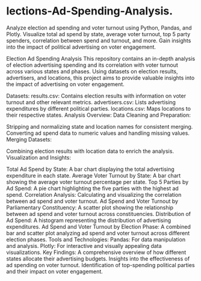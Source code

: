 # lections-Ad-Spending-Analysis.
Analyze election ad spending and voter turnout using Python, Pandas, and Plotly. Visualize total ad spend by state, average voter turnout, top 5 party spenders, correlation between spend and turnout, and more. Gain insights into the impact of political advertising on voter engagement.


Election Ad Spending Analysis
This repository contains an in-depth analysis of election advertising spending and its correlation with voter turnout across various states and phases. Using datasets on election results, advertisers, and locations, this project aims to provide valuable insights into the impact of advertising on voter engagement.

Datasets:
results.csv: Contains election results with information on voter turnout and other relevant metrics.
advertisers.csv: Lists advertising expenditures by different political parties.
locations.csv: Maps locations to their respective states.
Analysis Overview:
Data Cleaning and Preparation:

Stripping and normalizing state and location names for consistent merging.
Converting ad spend data to numeric values and handling missing values.
Merging Datasets:

Combining election results with location data to enrich the analysis.
Visualization and Insights:

Total Ad Spend by State: A bar chart displaying the total advertising expenditure in each state.
Average Voter Turnout by State: A bar chart showing the average voter turnout percentage per state.
Top 5 Parties by Ad Spend: A pie chart highlighting the five parties with the highest ad spend.
Correlation Analysis: Calculating and visualizing the correlation between ad spend and voter turnout.
Ad Spend and Voter Turnout by Parliamentary Constituency: A scatter plot showing the relationship between ad spend and voter turnout across constituencies.
Distribution of Ad Spend: A histogram representing the distribution of advertising expenditures.
Ad Spend and Voter Turnout by Election Phase: A combined bar and scatter plot analyzing ad spend and voter turnout across different election phases.
Tools and Technologies:
Pandas: For data manipulation and analysis.
Plotly: For interactive and visually appealing data visualizations.
Key Findings:
A comprehensive overview of how different states allocate their advertising budgets.
Insights into the effectiveness of ad spending on voter turnout.
Identification of top-spending political parties and their impact on voter engagement.
